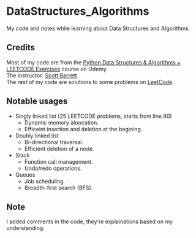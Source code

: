 # DataStructures_Algorithms
My code and notes while learning about Data Structures and Algorithms. <br>

## Credits

Most of my code are from the [Python Data Structures & Algorithms + LEETCODE Exercises](https://ascend.udemy.com/course/data-structures-algorithms-python/) course on Udemy. <br>
The instructor: [Scott Barrett](https://ascend.udemy.com/user/scott-barrett-16/) <br>
The rest of my code are solutions to some problems on [LeetCode](https://leetcode.com/). <br>

## Notable usages

* Singly linked list (25 LEETCODE problems, starts from line 90) <br>
    - Dynamic memory aloocation. <br>
    - Efficeint insertion and deletion at the begining. <br>
* Doubly linked list <br>
    - Bi-directional traversal. <br>
    - Efficient deletion of a node. <br>
* Stack <br>
    - Function call management. <br>
    - Undo/redo operations. <br>
* Queues <br>
    - Job scheduling. <br>
    - Breadth-first search (BFS). <br>


## Note

I added comments in the code, they're explainations based on my understanding. <br>

